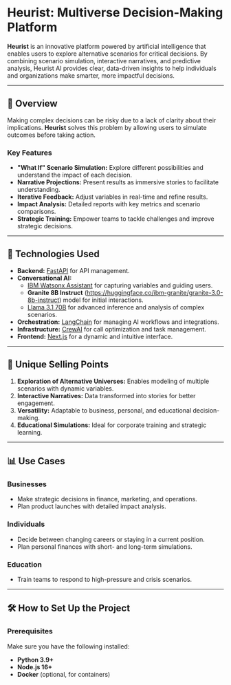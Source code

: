 # Heurist: Multiverse Decision-Making Platform

**Heurist** is an innovative platform powered by artificial intelligence that enables users to explore alternative scenarios for critical decisions. By combining scenario simulation, interactive narratives, and predictive analysis, Heurist AI provides clear, data-driven insights to help individuals and organizations make smarter, more impactful decisions.

---

## 🚀 **Overview**

Making complex decisions can be risky due to a lack of clarity about their implications. **Heurist** solves this problem by allowing users to simulate outcomes before taking action.

### **Key Features**
- **"What If" Scenario Simulation:** Explore different possibilities and understand the impact of each decision.
- **Narrative Projections:** Present results as immersive stories to facilitate understanding.
- **Iterative Feedback:** Adjust variables in real-time and refine results.
- **Impact Analysis:** Detailed reports with key metrics and scenario comparisons.
- **Strategic Training:** Empower teams to tackle challenges and improve strategic decisions.

---

## 🧠 **Technologies Used**
- **Backend:** [FastAPI](https://fastapi.tiangolo.com/) for API management.
- **Conversational AI:**
  - [IBM Watsonx Assistant](https://www.ibm.com/watsonx) for capturing variables and guiding users.
  - **Granite 8B Instruct** (https://huggingface.co/ibm-granite/granite-3.0-8b-instruct) model for initial interactions.
  - [Llama 3.1 70B](https://huggingface.co/) for advanced inference and analysis of complex scenarios.
- **Orchestration:** [LangChain](https://langchain.com/) for managing AI workflows and integrations.
- **Infrastructure:** [CrewAI](https://crewai.com/) for call optimization and task management.
- **Frontend:** [Next.js](https://nextjs.org/) for a dynamic and intuitive interface.

---

## 🌟 **Unique Selling Points**
1. **Exploration of Alternative Universes:** Enables modeling of multiple scenarios with dynamic variables.
2. **Interactive Narratives:** Data transformed into stories for better engagement.
3. **Versatility:** Adaptable to business, personal, and educational decision-making.
4. **Educational Simulations:** Ideal for corporate training and strategic learning.

---

## 📊 **Use Cases**

### **Businesses**
- Make strategic decisions in finance, marketing, and operations.
- Plan product launches with detailed impact analysis.

### **Individuals**
- Decide between changing careers or staying in a current position.
- Plan personal finances with short- and long-term simulations.

### **Education**
- Train teams to respond to high-pressure and crisis scenarios.

---

## 🛠️ **How to Set Up the Project**

### **Prerequisites**
Make sure you have the following installed:
- **Python 3.9+**
- **Node.js 16+**
- **Docker** (optional, for containers)

